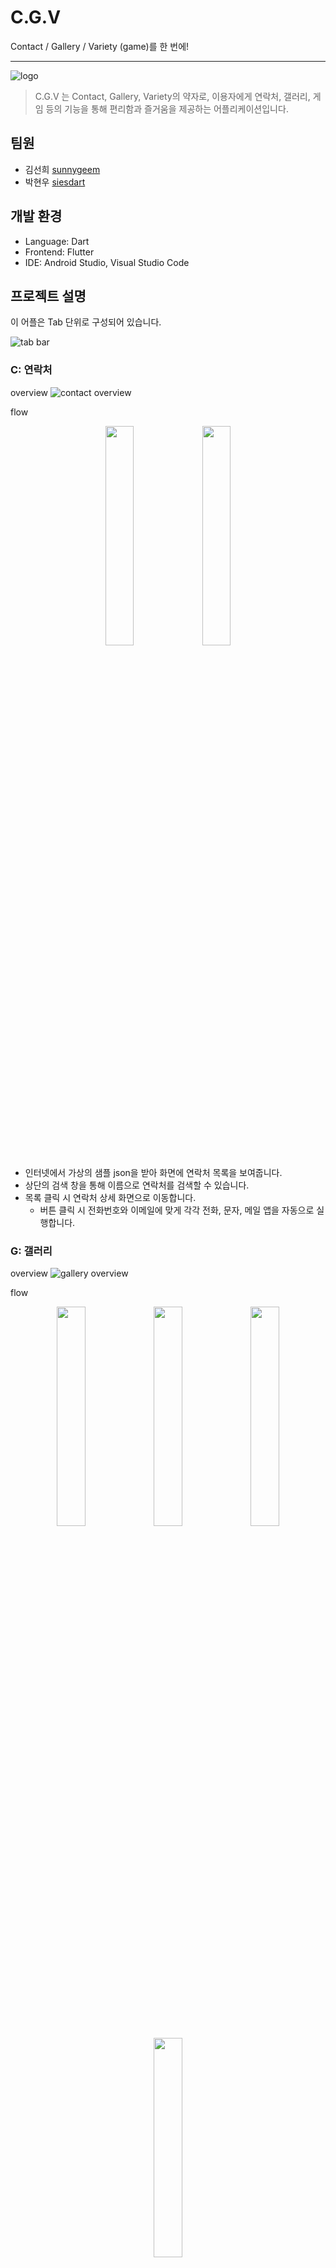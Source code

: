 # C.G.V

Contact / Gallery / Variety (game)를 한 번에!

---

![logo](https://github.com/siesdart/madcamp-week1/assets/91830035/2a2d5a39-f0b5-46af-9bff-50df9dd7ada5)

> C.G.V 는 Contact, Gallery, Variety의 약자로, 이용자에게 연락처, 갤러리, 게임 등의 기능을 통해 편리함과 즐거움을 제공하는 어플리케이션입니다.



## 팀원

- 김선희 [sunnygeem](https://github.com/sunnygeem)
- 박현우 [siesdart](https://github.com/siesdart)



## 개발 환경

- Language: Dart
- Frontend: Flutter
- IDE: Android Studio, Visual Studio Code



## 프로젝트 설명

이 어플은 Tab 단위로 구성되어 있습니다.

![tab bar](https://github.com/siesdart/madcamp-week1/assets/91830035/4ef75adc-337f-47f7-abaa-8f75d1286802)


### C: 연락처
overview
![contact overview](https://github.com/siesdart/madcamp-week1/assets/91830035/bed17ec9-027b-4458-83bb-62ba60883297)

flow
<p align="center">
    <img src="https://github.com/siesdart/madcamp-week1/assets/91830035/b3a18445-2478-444b-a44a-669e123adc5d" width="30%">
    <img src="https://github.com/siesdart/madcamp-week1/assets/91830035/8fe53027-647b-43a6-bc3a-117bd4890894" width="30%">
</p>

       
- 인터넷에서 가상의 샘플 json을 받아 화면에 연락처 목록을 보여줍니다.
- 상단의 검색 창을 통해 이름으로 연락처를 검색할 수 있습니다.
- 목록 클릭 시 연락처 상세 화면으로 이동합니다.
    - 버튼 클릭 시 전화번호와 이메일에 맞게 각각 전화, 문자, 메일 앱을 자동으로 실행합니다.
        

### G: 갤러리
overview
![gallery overview](https://github.com/siesdart/madcamp-week1/assets/91830035/70e82132-86e0-46f5-9ff2-7aa3879416c7)

flow
<p align="center">
    <img src="https://github.com/siesdart/madcamp-week1/assets/91830035/a1c16ea6-b513-49c5-88fc-e090da1d79be" width="30%">
    <img src="https://github.com/siesdart/madcamp-week1/assets/91830035/c0a9cd97-eacc-47fc-834c-4f3ef6e0a1d7" width="30%">
    <img src="https://github.com/siesdart/madcamp-week1/assets/91830035/d63a54f1-b16f-49d0-ad68-5807f169c57e" width="30%">
    <img src="https://github.com/siesdart/madcamp-week1/assets/91830035/02e48d92-f529-4637-99e6-44af31cea4da" width="30%">
</p>


- 전체 이미지와 함께 ‘Like’한 이미지를 따로 볼 수 있습니다.
    - 각 section 안에서 scroll view를 제공합니다.
- 이미지를 클릭하면 이미지 상세 화면을 볼 수 있습니다.
    - 이미지 상세 화면은 이미지 이름, 원본 비율의 사진, ‘Like’ 버튼으로 구성되어 있습니다.
    - ‘Like’ 버튼을 누르면, ‘Liked Image’ section에 곧바로 반영되는 것을 볼 수 있습니다.
    - 이미 ‘Like’한 이미지의 상세 화면에서는 ‘Unlike’ 버튼을 통해 ‘Liked Image’ section에서 해당 이미지를 제거할 수 있습니다.
        

### V: 게임
overview
![game overview](https://github.com/siesdart/madcamp-week1/assets/91830035/4fc5b6e6-14bc-4f88-88f5-df4758d6a726)

flow
![flow: play game](https://github.com/siesdart/madcamp-week1/assets/91830035/e5699812-cf6b-4c6f-8259-75bc583fff45)


- 사칙 연산 게임을 제공합니다.
    - 상단 바를 통해 레벨과 레벨 내 현재 풀고 있는 문제 번호를 볼 수 있습니다.
    - ‘How to play’ 버튼을 눌러 게임 설명을 볼 수 있습니다.
    - ‘Enter your answer…’ 라는 hint 메시지가 적힌 text box 에 답을 입력할 수 있습니다.
        - 이용자가 입력한 답에 대한 팝업 메시지는 다음과 같습니다.
            ![](https://github.com/siesdart/madcamp-week1/assets/91830035/ad8940ba-c435-4830-8c38-49592ff89cbd)
            
    - 레벨 3까지 모두 완료하거나, ‘Exit’ 버튼을 눌러 게임 결과 화면으로 이동할 수 있습니다.
        ![](https://github.com/siesdart/madcamp-week1/assets/91830035/b1f51d65-d230-49fc-b6be-047dbd85ed36)
        - 결과 화면에서는 (맞힌 문제 / 전체 문제) 비율, (문제 번호, 문제, 정답 여부, 이용자 입력 답, 실제 답) 바를 볼 수 있습니다.
        - 결과 화면에서 ‘Restart’ 버튼을 누르면, 게임을 다시 시작할 수 있습니다.



## .apk link
